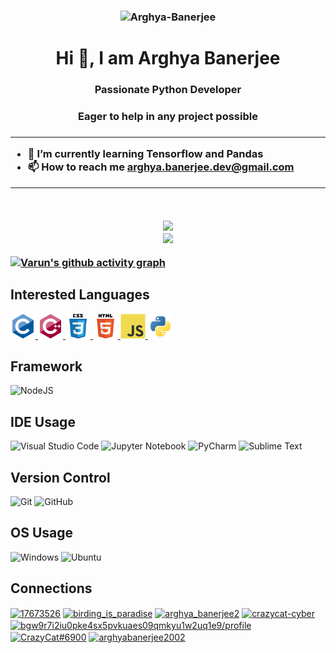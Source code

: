 
<h3 align="center"><img src="https://komarev.com/ghpvc/?username=Arghya-Banerjee&label=Profile%20views&color=0e75b6&style=flat" alt="Arghya-Banerjee" /></h3>


<h1 align = "center" > Hi 👋, I am Arghya Banerjee </h1>



<h3 align = "center" > Passionate Python Developer <h3>
<h3 align = "center" > Eager to help in any project possible <h3>
    
<hr>


-  🌱 I’m currently learning **Tensorflow and Pandas**
-  📫 How to reach me **arghya.banerjee.dev@gmail.com**

<hr>
    
<br>

<p align="center">
    <img src="https://github-readme-stats.vercel.app/api?username=Arghya-Banerjee&show_icons=true&theme=onedark"/> <br/>
    <img src="https://github-readme-streak-stats.herokuapp.com/?user=Arghya-Banerjee&theme=cobalt"/> 
</p>



[![Varun's github activity graph](https://activity-graph.herokuapp.com/graph?username=Arghya-Banerjee&theme=react-dark)](https://github.com/ashutosh00710/github-readme-activity-graph)




## Interested Languages

<p align="left"> <a href="https://www.cprogramming.com/" target="_blank" rel="noreferrer"> <img src="https://raw.githubusercontent.com/devicons/devicon/master/icons/c/c-original.svg" alt="c" width="40" height="40"/> </a> <a href="https://www.w3schools.com/cpp/" target="_blank" rel="noreferrer"> <img src="https://raw.githubusercontent.com/devicons/devicon/master/icons/cplusplus/cplusplus-original.svg" alt="cplusplus" width="40" height="40"/> </a> <a href="https://www.w3schools.com/css/" target="_blank" rel="noreferrer"> <img src="https://raw.githubusercontent.com/devicons/devicon/master/icons/css3/css3-original-wordmark.svg" alt="css3" width="40" height="40"/> </a> <a href="https://www.w3.org/html/" target="_blank" rel="noreferrer"> <img src="https://raw.githubusercontent.com/devicons/devicon/master/icons/html5/html5-original-wordmark.svg" alt="html5" width="40" height="40"/> </a> <a href="https://developer.mozilla.org/en-US/docs/Web/JavaScript" target="_blank" rel="noreferrer"> <img src="https://raw.githubusercontent.com/devicons/devicon/master/icons/javascript/javascript-original.svg" alt="javascript" width="40" height="40"/> </a> <a href="https://www.python.org" target="_blank" rel="noreferrer"> <img src="https://raw.githubusercontent.com/devicons/devicon/master/icons/python/python-original.svg" alt="python" width="40" height="40"/> </a>

## Framework

![NodeJS](https://img.shields.io/badge/node.js-6DA55F?style=for-the-badge&logo=node.js&logoColor=white)


## IDE Usage

![Visual Studio Code](https://img.shields.io/badge/Visual%20Studio%20Code-0078d7.svg?style=for-the-badge&logo=visual-studio-code&logoColor=white)
![Jupyter Notebook](https://img.shields.io/badge/jupyter-%23FA0F00.svg?style=for-the-badge&logo=jupyter&logoColor=white)
![PyCharm](https://img.shields.io/badge/pycharm-143?style=for-the-badge&logo=pycharm&logoColor=black&color=black&labelColor=green)
![Sublime Text](https://img.shields.io/badge/sublime_text-%23575757.svg?style=for-the-badge&logo=sublime-text&logoColor=important)

## Version Control

![Git](https://img.shields.io/badge/git-%23F05033.svg?style=for-the-badge&logo=git&logoColor=white)
![GitHub](https://img.shields.io/badge/github-%23121011.svg?style=for-the-badge&logo=github&logoColor=white)

## OS Usage

![Windows](https://img.shields.io/badge/Windows-0078D6?style=for-the-badge&logo=windows&logoColor=white)
![Ubuntu](https://img.shields.io/badge/Ubuntu-E95420?style=for-the-badge&logo=ubuntu&logoColor=white)

## Connections

<a href="https://stackoverflow.com/users/17673526" target="blank"><img align="center" src="https://raw.githubusercontent.com/rahuldkjain/github-profile-readme-generator/master/src/images/icons/Social/stack-overflow.svg" alt="17673526" height="30" width="40" /></a>
<a href="https://instagram.com/birding_is_paradise" target="blank"><img align="center" src="https://raw.githubusercontent.com/rahuldkjain/github-profile-readme-generator/master/src/images/icons/Social/instagram.svg" alt="birding_is_paradise" height="30" width="40" /></a>
<a href="https://www.hackerrank.com/arghya_banerjee2" target="blank"><img align="center" src="https://raw.githubusercontent.com/rahuldkjain/github-profile-readme-generator/master/src/images/icons/Social/hackerrank.svg" alt="arghya_banerjee2" height="30" width="40" /></a>
<a href="https://www.leetcode.com/crazycat-cyber" target="blank"><img align="center" src="https://raw.githubusercontent.com/rahuldkjain/github-profile-readme-generator/master/src/images/icons/Social/leet-code.svg" alt="crazycat-cyber" height="30" width="40" /></a>
<a href="https://auth.geeksforgeeks.org/user/bgw9r7i2iu0pke4sx5pvkuaes09qmkyu1w2uq1e9/profile" target="blank"><img align="center" src="https://raw.githubusercontent.com/rahuldkjain/github-profile-readme-generator/master/src/images/icons/Social/geeks-for-geeks.svg" alt="bgw9r7i2iu0pke4sx5pvkuaes09qmkyu1w2uq1e9/profile" height="30" width="40" /></a>
<a href="https://discord.gg/CF3YFEHaAU" target="blank"><img align="center" src="https://raw.githubusercontent.com/rahuldkjain/github-profile-readme-generator/master/src/images/icons/Social/discord.svg" alt="CrazyCat#6900" height="30" width="40" /></a>
<a href="https://g.dev/arghyabanerjee2002" target="blank"><img align="center" src="https://user-images.githubusercontent.com/72212592/147922695-58d745b7-a25a-4ccd-affa-0eb1bf5c4ce5.png" alt="arghyabanerjee2002" height="30" width="40" /></a>


<!-- ## Certificates Earned Till Date
  
<p>
<img align="left" width="47%" src ="https://user-images.githubusercontent.com/72212592/146411378-0cce939e-5af8-46f9-bb5c-0ec0bcfe6307.png" />

<img align="left" width="47%" src ="https://user-images.githubusercontent.com/72212592/147873200-7a37c0fd-00e2-41df-bab1-bcd2b4a70bc5.png" />
</p>
<marquee behavior="alternate" direction="left">   </marquee>
<p>
<img align="left" width="47%" src ="https://user-images.githubusercontent.com/72212592/148016069-5e09a4a5-07cb-4bfa-a592-4843ab034dec.jpg" />
</p>
 -->
